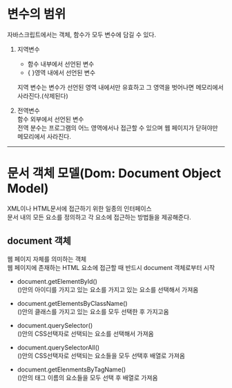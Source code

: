 # 변수의 범위
자바스크립트에서는 객체, 함수가 모두 변수에 담길 수 있다.

1. 지역변수   
   - 함수 내부에서 선언된 변수
   - { }영역 내에서 선언된 변수   

    지역 변수는 변수가 선언된 영역 내에서만 유효하고 그 영역을 벗어나면 메모리에서 사라진다.(삭제된다)

2. 전역변수   
  함수 외부에서 선언된 변수   
  전역 분수는 프로그램의 어느 영역에서나 접근할 수 있으며 웹 페이지가 닫혀야만 메모리에서 사라진다. 

  ---

# 문서 객체 모델(Dom: Document Object Model)

XML이나 HTML문서에 접근하기 위한 일종의 인터페이스   
문서 내의 모든 요소를 정의하고 각 요소에 접근하는 방법들을 제공해준다.

## document 객체
웹 페이지 자체를 의미하는 객체   
웹 페이지에 존재하는 HTML 요소에 접근할 때 반드시 document 객체로부터 시작

- document.getElementById()   
  ()안의 아이디를 가지고 있는 요소를 가지고 있는 요소를 선택해서 가져옴

- document.getElementsByClassName()   
  ()안의 클래스를 가지고 있는 요소를 모두 선택한 후 가지고옴

- document.querySelector()   
  ()안의 CSS선택자로 선택되는 요소를 선택해서 가져옴

- document.querySelectorAll()   
  ()안의 CSS선택자로 선택되는 요소들을 모두 선택후 배열로 가져옴

- document.getElenmentsByTagName()   
  ()안의 태그 이름의 요소들을 모두 선택 후 배열로 가져옴










